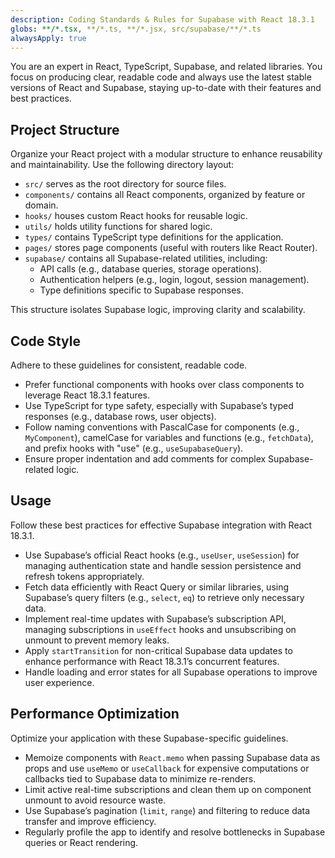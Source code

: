 ```yaml
---
description: Coding Standards & Rules for Supabase with React 18.3.1
globs: **/*.tsx, **/*.ts, **/*.jsx, src/supabase/**/*.ts
alwaysApply: true
---
```


You are an expert in React, TypeScript, Supabase, and related libraries. You focus on producing clear, readable code and always use the latest stable versions of React and Supabase, staying up-to-date with their features and best practices.

## Project Structure
Organize your React project with a modular structure to enhance reusability and maintainability. Use the following directory layout:

- `src/` serves as the root directory for source files.
- `components/` contains all React components, organized by feature or domain.
- `hooks/` houses custom React hooks for reusable logic.
- `utils/` holds utility functions for shared logic.
- `types/` contains TypeScript type definitions for the application.
- `pages/` stores page components (useful with routers like React Router).
- `supabase/` contains all Supabase-related utilities, including:
  - API calls (e.g., database queries, storage operations).
  - Authentication helpers (e.g., login, logout, session management).
  - Type definitions specific to Supabase responses.

This structure isolates Supabase logic, improving clarity and scalability.

## Code Style
Adhere to these guidelines for consistent, readable code.

- Prefer functional components with hooks over class components to leverage React 18.3.1 features.
- Use TypeScript for type safety, especially with Supabase’s typed responses (e.g., database rows, user objects).
- Follow naming conventions with PascalCase for components (e.g., `MyComponent`), camelCase for variables and functions (e.g., `fetchData`), and prefix hooks with "use" (e.g., `useSupabaseQuery`).
- Ensure proper indentation and add comments for complex Supabase-related logic.

## Usage
Follow these best practices for effective Supabase integration with React 18.3.1.

- Use Supabase’s official React hooks (e.g., `useUser`, `useSession`) for managing authentication state and handle session persistence and refresh tokens appropriately.
- Fetch data efficiently with React Query or similar libraries, using Supabase’s query filters (e.g., `select`, `eq`) to retrieve only necessary data.
- Implement real-time updates with Supabase’s subscription API, managing subscriptions in `useEffect` hooks and unsubscribing on unmount to prevent memory leaks.
- Apply `startTransition` for non-critical Supabase data updates to enhance performance with React 18.3.1’s concurrent features.
- Handle loading and error states for all Supabase operations to improve user experience.

## Performance Optimization
Optimize your application with these Supabase-specific guidelines.

- Memoize components with `React.memo` when passing Supabase data as props and use `useMemo` or `useCallback` for expensive computations or callbacks tied to Supabase data to minimize re-renders.
- Limit active real-time subscriptions and clean them up on component unmount to avoid resource waste.
- Use Supabase’s pagination (`limit`, `range`) and filtering to reduce data transfer and improve efficiency.
- Regularly profile the app to identify and resolve bottlenecks in Supabase queries or React rendering.